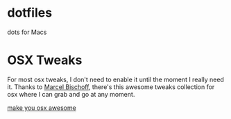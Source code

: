 # dotfiles
dots for Macs

# OSX Tweaks
For most osx tweaks, I don't need to enable it until the moment I really need it. Thanks to [Marcel Bischoff](https://github.com/herrbischoff), there's this awesome tweaks collection for osx where I can grab and go at any moment.

[make you osx awesome](https://github.com/herrbischoff/awesome-macos-command-line)
